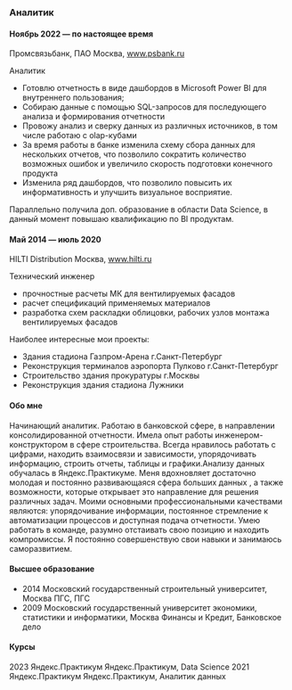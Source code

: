 ### Аналитик

#### Ноябрь 2022 — по настоящее время
Промсвязьбанк, ПАО
Москва, www.psbank.ru

Аналитик
- Готовлю отчетность в виде дашбордов в Microsoft Power BI для внутреннего пользования;
- Собираю данные с помощью SQL-запросов для последующего анализа и формирования отчетности
- Провожу анализ и сверку данных из различных источников, в том числе работаю с olap-кубами
- За время работы в банке изменила схему сбора данных для нескольких отчетов, что позволило сократить количество возможных ошибок и увеличило скорость подготовки конечного продукта
- Изменила ряд дашбордов, что позволило повысить их информативность и улучшить визуальное восприятие.

Параллельно получила доп. образование в области Data Science, в данный момент повышаю квалификацию по BI продуктам.

#### Май 2014 — июль 2020
HILTI Distribution
Москва, www.hilti.ru

Технический инженер
- прочностные расчеты МК для вентилируемых фасадов
- расчет спецификаций применяемых материалов
- разработка схем раскладки облицовки, рабочих узлов монтажа вентилируемых фасадов

Наиболее интересные мои проекты:
- Здания стадиона Газпром-Арена г.Санкт-Петербург
- Реконструкция терминалов аэропорта Пулково г.Санкт-Петербург
- Строительство здания прокуратуры г.Москвы
- Реконструкция здания стадиона Лужники

#### Обо мне
Начинающий аналитик. Работаю в банковской сфере, в направлении консолидированной отчетности. Имела опыт работы инженером-конструктором в сфере строительства. Всегда нравилось работать с цифрами, находить взаимосвязи и зависимости, упорядочивать информацию, строить отчеты, таблицы и графики.Анализу данных обучалась в Яндекс.Практикуме. Меня вдохновляет достаточно молодая и постоянно развивающаяся сфера больших данных , а также возможности, которые открывает это направление для решения различных задач.
Моими основными профессиональными качествами являются: упорядочивание информации, постоянное стремление к автоматизации процессов и доступная подача отчетности. Умею работать в команде, разумно отстаивать свою позицию и находить компромиссы. Я постоянно совершенствую свои навыки и занимаюсь саморазвитием.

#### Высшее образование

- 2014
Московский государственный строительный университет, Москва
ПГС, ПГС
- 2009
Московский государственный университет экономики, статистики и информатики, Москва
Финансы и Кредит, Банковское дело

#### Курсы
2023
Яндекс.Практикум
Яндекс.Практикум, Data Science
2021
Яндекс.Практикум
Яндекс.Практикум, Аналитик данных

